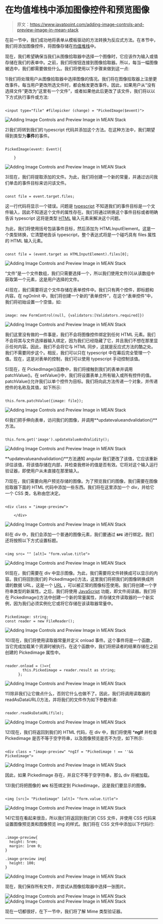 # 在均值堆栈中添加图像控件和预览图像

> 原文：<https://www.javatpoint.com/adding-image-controls-and-preview-image-in-mean-stack>

在前一节中，我们成功地将表单从模板驱动的方法转换为反应式方法。在本节中，我们将添加图像控件，将图像存储在[均值堆栈](https://www.javatpoint.com/mean-stack)中。

现在，我们希望确保当我们从图像拾取器中选择一个图像时，它应该作为输入或值存储在我们的表单中。之前，我们将按钮连接到图像拾取器。所以，每当一幅图像被选中，我们都需要做些什么。我们将使用以下步骤来做到这一点:

1)我们将处理用户从图像拾取器中选择图像的情况。我们将在图像拾取器上注册更改事件。每当用户更改所选文件时，都会触发更改事件。因此，如果用户从“没有选择文件”更改为“这里有一个文件”，或者如果他此后更改了该文件，我们将以以下方式执行事件或方法:

```

<input type="file" #filepicker (change) = "PickedImage($event)">

```

![Adding Image Controls and Preview Image in MEAN Stack](img/de737eb34286b8b63c200afce6647ade.png)

2)我们将转到我们的 typescript 代码并添加这个方法。在这种方法中，我们期望得到类型为**事件**的事件。

```

PickedImage(event: Event){

    }

```

![Adding Image Controls and Preview Image in MEAN Stack](img/4af1b2d347b77cca25538b3d46001f96.png)

3)现在，我们将提取添加的文件。为此，我们将创建一个新的常量，并通过访问我们单击的事件目标来访问该文件。

```

const file = event.target.files;

```

这一行代码将显示一个错误。问题是 [typescript](https://www.javatpoint.com/typescript-tutorial) 不知道我们的事件目标是一个文件输入，因此不知道这个文件的属性存在。我们将通过转换这个事件目标或者明确告诉 typescript 这将是类型 [HTML](https://www.javatpoint.com/html-tutorial) 输入元素来解决这个问题。

为此，我们将使用括号包装事件目标，然后添加为 HTMLInputElement。这是一个类型转换，它清楚地告诉 typescript，整个表达式将是一个碰巧具有 files 属性的 HTML 输入元素。

```

const file = (event.target as HTMLInputElement).files[0];

```

![Adding Image Controls and Preview Image in MEAN Stack](img/955cb5519f5489fc8c8ef1a49bb8c09f.png)

“文件”是一个文件数组，我们只需要选择一个，所以我们使用文件[0]从该数组中获取第一个元素，这是用户选择的文件。

4)现在，我们需要将这个文件存储在表单控件中。我们只有两个控件，即标题和内容。在 ngOnInit 中，我们将创建一个新的“表单控件”，在这个“表单控件”中，我们将初始设置一个空值，如:

```

image: new FormControl(null, {validators:[Validators.required]})

```

![Adding Image Controls and Preview Image in MEAN Stack](img/fde8154bcb91e8e9ab15c57c38a9bba3.png)

我们这里没有做的一件事是，我们不会将图像控件绑定到任何 HTML 元素。我们不会将其与文件选择器输入绑定，因为我们已经隐藏了它，并且我们不想在那里显示任何内容。因此，我们不会将它与 HTML 同步，这就是反应式方法的酷之处。我们不需要同步这个。相反，我们可以只在 typescript 中在幕后完全管理一个值。现在，这是对表单的控制，我们可以使用 typescript 手动控制该值。

5)现在，在 PickedImage()函数中，我们将接触到我们的表单并调用 patchValue()。在 setValue()中，我们将设置表单上所有输入或所有控件的值。patchValue()允许我们以单个控件为目标。我们将向此方法传递一个对象，并传递控件的名称及其值，如下所示:

```

this.form.patchValue({image: file});

```

![Adding Image Controls and Preview Image in MEAN Stack](img/2c009dc6ce007a421214fb6b79206390.png)

6)我们把手伸向表单，访问我们的图像，并调用**updatevalueandvalidation()**方法。

```

this.form.get('image').updateValueAndValidity();

```

![Adding Image Controls and Preview Image in MEAN Stack](img/2d3b501fadeed4523b5c0c2162bcc3c6.png)

**updatevalueandvalidation()**方法通知 angular 我们更改了该值，它应该重新评估该值，将该值存储在内部，并检查我修补的值是否有效。它将对这个输入运行验证器，即使用户从未直接在那里输入。

7)现在，我们需要向用户预览存储的图像。为了预览我们的图像，我们需要在图像拾取器下面的 HTML 代码中添加一些东西。我们将在这里添加一个 div，并给它一个 CSS 类，名称由您决定。

```

<div class = "image-preview">

    </div>

```

![Adding Image Controls and Preview Image in MEAN Stack](img/ad64a13b9b0b3ba44e106ad613ab4330.png)

8)在 div 中，我们会添加一个普通的图像元素，我们要通过 **src** 进行绑定。我们还将按照以下方式设置标题。

```

<img src= "" [alt]= "form.value.title">

```

![Adding Image Controls and Preview Image in MEAN Stack](img/5558f83a1ec3375d2aa45a969d4c3f73.png)

9)现在，我们需要在 div 中显示图像。为此，我们需要将文件转换成可以显示的内容。我们将回到我们的 PickedImage()方法，这里我们将把我们的图像转换成所谓的数据 URL，这是一个 [URL](https://www.javatpoint.com/url-full-form) ，可以被正常的图像标签使用。我们将创建一个字符串类型的新属性。之后，我们将使用 [JavaScript](https://www.javatpoint.com/javascript-tutorial) 功能，即文件阅读器。我们将在 PickedImage()方法中创建一个新的常量属性，并存储文件读取器的一个新实例，因为我们必须实例化它或将它存储在该读取器常量中。

```

Pickedimage: string;
const reader = new FileReader();

```

![Adding Image Controls and Preview Image in MEAN Stack](img/de52a9bace7d8b9633b27bbb5530d5cc.png)

10)现在，我们将使用读取器常量并定义 onload 事件。这个事件将是一个函数，当它完成加载某个资源时被执行。在这个函数中，我们将把读者的结果存储在之前创建的 Pickedimage 属性中。

```

reader.onload = ()=>{
        this.Pickedimage = reader.result as string;
      };

```

![Adding Image Controls and Preview Image in MEAN Stack](img/2ab0365c0dd3aaaa04b61593ef92cf6b.png)

11)除非我们让它做点什么，否则它什么也做不了。因此，我们将调用读取器的 readAsDataURL()方法，并将我们的文件作为如下参数传递:

```

reader.readAsDataURL(file);

```

![Adding Image Controls and Preview Image in MEAN Stack](img/b865e14c785b1ace5c2582bc7350d235.png)

12)现在，我们将返回到我们的 HTML 代码，在 div 中，我们将使用 ***ngIf** 并检查 Pickedimage 是否不等于空字符串，以及图像预览是否不为空，如下所示:

```

<div class = "image-preview" *ngIf = "Pickedimage ! == ''&& Pickedimage">

```

![Adding Image Controls and Preview Image in MEAN Stack](img/3dd333fee5259c7e65ff5d02d3e4bdda.png)

因此，如果 Pickedimage 存在，并且它不等于空字符串，那么 div 将被加载。

13)我们将把图像的 **src** 标签绑定到 Pickedimage，这是我们要显示的图像。

```

<img [src]= "Pickedimage" [alt]= "form.value.title">

```

![Adding Image Controls and Preview Image in MEAN Stack](img/9f0dd3491416ca678d925c16b3ef6f2d.png)

14)它现在看起来很丑，所以我们将返回到我们的 CSS 文件，并使用 CSS 代码来设置图像预览类和图像预览 img 的样式。我们将在 CSS 文件中添加以下代码行:

```

.image-preview{
  height: 5rem;
  margin: 1rem 0;
}

.image-preview img{
  height: 100;
}

```

![Adding Image Controls and Preview Image in MEAN Stack](img/63d022c7192029b659e836a9b49b6712.png)

现在，我们保存所有文件，并尝试从图像拾取器中选择一张图片。

![Adding Image Controls and Preview Image in MEAN Stack](img/6fca04f45228381cf472ef4a2e8feb98.png)
![Adding Image Controls and Preview Image in MEAN Stack](img/47e07fa30f05a458e1d37131a782f021.png)

现在一切都很好，在下一节中，我们将了解 Mime 类型验证器。

* * *